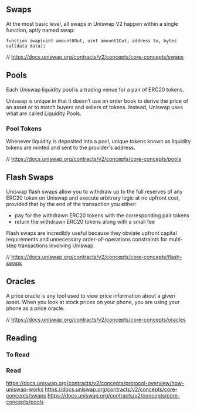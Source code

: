 ## Swaps
At the most basic level, all swaps in Uniswap V2 happen within a single function, aptly named swap:

`function swap(uint amount0Out, uint amount1Out, address to, bytes calldata data);`

// https://docs.uniswap.org/contracts/v2/concepts/core-concepts/swaps

## Pools
Each Uniswap liquidity pool is a trading venue for a pair of ERC20 tokens.

Uniswap is unique in that it doesn’t use an order book to derive the price of an asset or to match buyers and sellers of tokens. Instead, Uniswap uses what are called Liquidity Pools.

### Pool Tokens
Whenever liquidity is deposited into a pool, unique tokens known as liquidity tokens are minted and sent to the provider's address.

// https://docs.uniswap.org/contracts/v2/concepts/core-concepts/pools

## Flash Swaps
Uniswap flash swaps allow you to withdraw up to the full reserves of any ERC20 token on Uniswap and execute arbitrary logic at no upfront cost, provided that by the end of the transaction you either:
- pay for the withdrawn ERC20 tokens with the corresponding pair tokens
- return the withdrawn ERC20 tokens along with a small fee

Flash swaps are incredibly useful because they obviate upfront capital requirements and unnecessary order-of-operations constraints for multi-step transactions involving Uniswap.

// https://docs.uniswap.org/contracts/v2/concepts/core-concepts/flash-swaps

## Oracles
A price oracle is any tool used to view price information about a given asset. When you look at stock prices on your phone, you are using your phone as a price oracle.

// https://docs.uniswap.org/contracts/v2/concepts/core-concepts/oracles

## Reading
### To Read

### Read
https://docs.uniswap.org/contracts/v2/concepts/protocol-overview/how-uniswap-works
https://docs.uniswap.org/contracts/v2/concepts/core-concepts/swaps
https://docs.uniswap.org/contracts/v2/concepts/core-concepts/pools